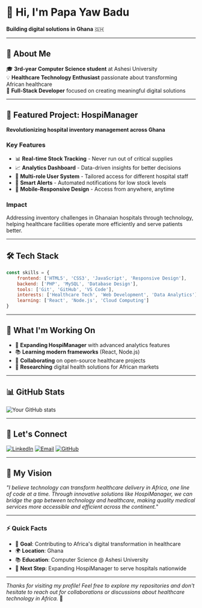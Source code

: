 # 👋 Hi, I'm Papa Yaw Badu

**Building digital solutions in Ghana** 🇬🇭

---

## 🚀 About Me

🎓 **3rd-year Computer Science student** at Ashesi University  
💡 **Healthcare Technology Enthusiast** passionate about transforming African healthcare  
🔧 **Full-Stack Developer** focused on creating meaningful digital solutions  

---

## 🏥 Featured Project: HospiManager

**Revolutionizing hospital inventory management across Ghana**

### Key Features
- 📊 **Real-time Stock Tracking** - Never run out of critical supplies
- 📈 **Analytics Dashboard** - Data-driven insights for better decisions  
- 👥 **Multi-role User System** - Tailored access for different hospital staff
- 🔔 **Smart Alerts** - Automated notifications for low stock levels
- 📱 **Mobile-Responsive Design** - Access from anywhere, anytime

### Impact
Addressing inventory challenges in Ghanaian hospitals through technology, helping healthcare facilities operate more efficiently and serve patients better.

---

## 🛠️ Tech Stack

```javascript
const skills = {
    frontend: ['HTML5', 'CSS3', 'JavaScript', 'Responsive Design'],
    backend: ['PHP', 'MySQL', 'Database Design'],
    tools: ['Git', 'GitHub', 'VS Code'],
    interests: ['Healthcare Tech', 'Web Development', 'Data Analytics'],
    learning: ['React', 'Node.js', 'Cloud Computing']
}
```

---

## 🌱 What I'm Working On

- 🏥 **Expanding HospiManager** with advanced analytics features
- 📚 **Learning modern frameworks** (React, Node.js)
- 🤝 **Collaborating** on open-source healthcare projects
- 📖 **Researching** digital health solutions for African markets

---

## 📊 GitHub Stats

![Your GitHub stats](https://github-readme-stats.vercel.app/api?username=YOUR_USERNAME&show_icons=true&theme=vue-dark)

---

## 🤝 Let's Connect

[![LinkedIn](https://img.shields.io/badge/LinkedIn-0077B5?style=for-the-badge&logo=linkedin&logoColor=white)](https://linkedin.com/in/papa-yaw-badu-3a2390263)
[![Email](https://img.shields.io/badge/Email-D14836?style=for-the-badge&logo=gmail&logoColor=white)](mailto:papa.badu@ashesi.edu.gh)
[![GitHub](https://img.shields.io/badge/GitHub-100000?style=for-the-badge&logo=github&logoColor=white)](https://github.com/itzpy)

---

## 💭 My Vision

*"I believe technology can transform healthcare delivery in Africa, one line of code at a time. Through innovative solutions like HospiManager, we can bridge the gap between technology and healthcare, making quality medical services more accessible and efficient across the continent."*

---

### ⚡ Quick Facts
- 🎯 **Goal**: Contributing to Africa's digital transformation in healthcare
- 🌍 **Location**: Ghana
- 📚 **Education**: Computer Science @ Ashesi University
- 🚀 **Next Step**: Expanding HospiManager to serve hospitals nationwide

---

*Thanks for visiting my profile! Feel free to explore my repositories and don't hesitate to reach out for collaborations or discussions about healthcare technology in Africa.* 🌟
